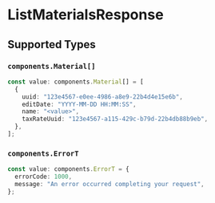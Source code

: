 # ListMaterialsResponse


## Supported Types

### `components.Material[]`

```typescript
const value: components.Material[] = [
  {
    uuid: "123e4567-e0ee-4986-a8e9-22b4d4e15e6b",
    editDate: "YYYY-MM-DD HH:MM:SS",
    name: "<value>",
    taxRateUuid: "123e4567-a115-429c-b79d-22b4db88b9eb",
  },
];
```

### `components.ErrorT`

```typescript
const value: components.ErrorT = {
  errorCode: 1000,
  message: "An error occurred completing your request",
};
```

